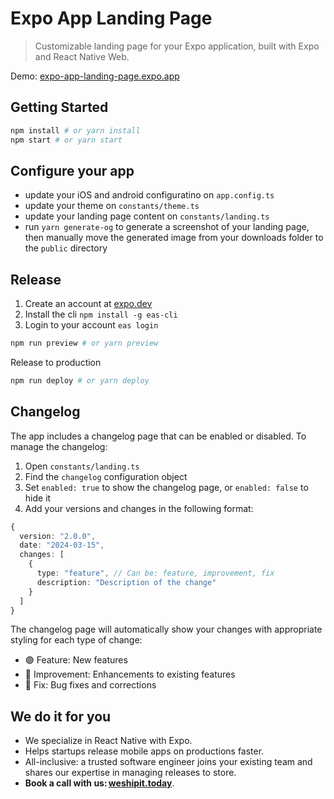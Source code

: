 # Expo App Landing Page

> Customizable landing page for your Expo application, built with Expo and React Native Web.

Demo: [expo-app-landing-page.expo.app](https://expo-app-landing-page.expo.app/)

## Getting Started

```bash
npm install # or yarn install
npm start # or yarn start
```

## Configure your app

- update your iOS and android configuratino on `app.config.ts`
- update your theme on `constants/theme.ts`
- update your landing page content on `constants/landing.ts`
- run `yarn generate-og` to generate a screenshot of your landing page, then manually move the generated image from your downloads folder to the `public` directory

## Release

1. Create an account at [expo.dev](https://expo.dev)
2. Install the cli `npm install -g eas-cli`
3. Login to your account `eas login`

```bash
npm run preview # or yarn preview
```

Release to production

```bash
npm run deploy # or yarn deploy
```

## Changelog

The app includes a changelog page that can be enabled or disabled. To manage the changelog:

1. Open `constants/landing.ts`
2. Find the `changelog` configuration object
3. Set `enabled: true` to show the changelog page, or `enabled: false` to hide it
4. Add your versions and changes in the following format:

```typescript
{
  version: "2.0.0",
  date: "2024-03-15",
  changes: [
    {
      type: "feature", // Can be: feature, improvement, fix
      description: "Description of the change"
    }
  ]
}
```

The changelog page will automatically show your changes with appropriate styling for each type of change:

- 🟣 Feature: New features
- 🔵 Improvement: Enhancements to existing features
- 🔴 Fix: Bug fixes and corrections

## We do it for you

- We specialize in React Native with Expo.
- Helps startups release mobile apps on productions faster.
- All-inclusive: a trusted software engineer joins your existing team and shares our expertise in managing releases to store.
- **Book a call with us: [weshipit.today](https://weshipit.today/)**.